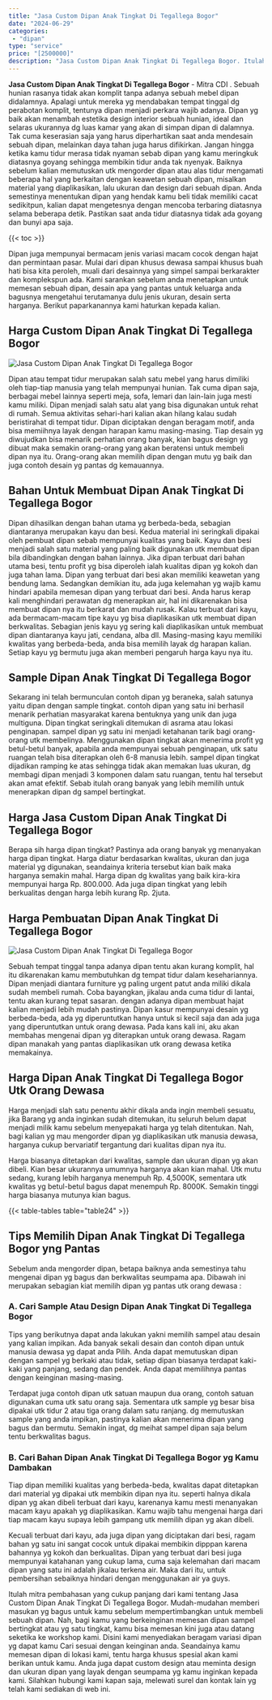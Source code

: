 ```yaml
---
title: "Jasa Custom Dipan Anak Tingkat Di Tegallega Bogor"
date: "2024-06-29"
categories:
 - "dipan"
type: "service"
price: "[2500000]"
description: "Jasa Custom Dipan Anak Tingkat Di Tegallega Bogor. Itulah mitra pembahasan yang cukup panjang dari kami tentang Jasa Custom Dipan Anak Tingkat Di Tegallega B..."
---
```


**Jasa Custom Dipan Anak Tingkat Di Tegallega Bogor** - Mitra CDI . Sebuah hunian rasanya tidak akan komplit tanpa adanya sebuah mebel dipan didalamnya. Apalagi untuk mereka yg mendabakan tempat tinggal dg perabotan komplit, tentunya dipan menjadi perkara wajib adanya. Dipan yg baik akan menambah estetika design interior sebuah hunian, ideal dan selaras ukurannya dg luas kamar yang akan di simpan dipan di dalamnya. Tak cuma keserasian saja yang harus diperhartikan saat anda mendesain sebuah dipan, melainkan daya tahan juga harus difikirkan. Jangan hingga ketika kamu tidur merasa tidak nyaman sebab dipan yang kamu meringkuk diatasnya goyang sehingga membikin tidur anda tak nyenyak. Baiknya sebelum kalian memutuskan utk mengorder dipan atau alas tidur mengamati beberapa hal yang berkaitan dengan keawetan sebuah dipan, misalkan material yang diaplikasikan, lalu ukuran dan design dari sebuah dipan. Anda semestinya menentukan dipan yang hendak kamu beli tidak memiliki cacat sedikitpun, kalian dapat mengetesnya dengan mencoba terbaring diatasnya selama beberapa detik. Pastikan saat anda tidur diatasnya tidak ada goyang dan bunyi apa saja.

{{< toc >}}

Dipan juga mempunyai bermacam jenis variasi macam cocok dengan hajat dan permintaan pasar. Mulai dari dipan khusus dewasa sampai khusus buah hati bisa kita peroleh, muali dari desainnya yang simpel sampai berkarakter dan komplekspun ada. Kami sarankan sebelum anda menetapkan untuk memesan sebuah dipan, desain apa yang pantas untuk keluarga anda bagusnya mengetahui terutamanya dulu jenis ukuran, desain serta harganya. Berikut paparkanannya kami haturkan kepada kalian.

## Harga Custom Dipan Anak Tingkat Di Tegallega Bogor

![Jasa Custom Dipan Anak Tingkat Di Tegallega Bogor](/images/mebel/dipan-anak-020.jpg)

Dipan atau tempat tidur merupakan salah satu mebel yang harus dimiliki oleh tiap-tiap manusia yang telah mempunyai hunian. Tak cuma dipan saja, berbagai mebel lainnya seperti meja, sofa, lemari dan lain-lain juga mesti kamu miliki. Dipan menjadi salah satu alat yang bisa digunakan untuk rehat di rumah. Semua aktivitas sehari-hari kalian akan hilang kalau sudah beristirahat di tempat tidur. Dipan diciptakan dengan beragam motif, anda bisa memiihnya layak dengan harapan kamu masing-masing. Tiap desain yg diwujudkan bisa menarik perhatian orang banyak, kian bagus design yg dibuat maka semakin orang-orang yang akan beratensi untuk membeli dipan nya itu. Orang-orang akan memilih dipan dengan mutu yg baik dan juga contoh desain yg pantas dg kemauannya.

## Bahan Untuk Membuat Dipan Anak Tingkat Di Tegallega Bogor

Dipan dihasilkan dengan bahan utama yg berbeda-beda, sebagian diantaranya merupakan kayu dan besi. Kedua material ini seringkali dipakai oleh pembuat dipan sebab mempunyai kualitas yang baik. Kayu dan besi menjadi salah satu material yang paling baik digunakan utk membuat dipan bila dibandingkan dengan bahan lainnya. Jika dipan terbuat dari bahan utama besi, tentu profit yg bisa diperoleh ialah kualitas dipan yg kokoh dan juga tahan lama. Dipan yang terbuat dari besi akan memiliki keawetan yang bendung lama. Sedangkan demikian itu, ada juga kelemahan yg wajib kamu hindari apabila memesan dipan yang terbuat dari besi. Anda harus kerap kali menghindari perawatan dg menerapkan air, hal ini dikarenakan bisa membuat dipan nya itu berkarat dan mudah rusak. Kalau terbuat dari kayu, ada bermacam-macam tipe kayu yg bisa diaplikasikan utk membuat dipan berkwalitas. Sebagian jenis kayu yg sering kali diaplikasikan untuk membuat dipan diantaranya kayu jati, cendana, alba dll. Masing-masing kayu memiliki kwalitas yang berbeda-beda, anda bisa memilih layak dg harapan kalian. Setiap kayu yg bermutu juga akan memberi pengaruh harga kayu nya itu.

## Sample Dipan Anak Tingkat Di Tegallega Bogor

Sekarang ini telah bermunculan contoh dipan yg beraneka, salah satunya yaitu dipan dengan sample tingkat. contoh dipan yang satu ini berhasil menarik perhatian masyarakat karena bentuknya yang unik dan juga multiguna. Dipan tingkat seringkali ditemukan di asrama atau lokasi penginapan. sampel dipan yg satu ini menjadi ketahanan tarik bagi orang-orang utk membelinya. Menggunakan dipan tingkat akan menerima profit yg betul-betul banyak, apabila anda mempunyai sebuah penginapan, utk satu ruangan telah bisa diterapkan oleh 6-8 manusia lebih. sampel dipan tingkat dijadikan ramping ke atas sehingga tidak akan memakan luas ukuran, dg membagi dipan menjadi 3 komponen dalam satu ruangan, tentu hal tersebut akan amat efektif. Sebab itulah orang banyak yang lebih memilih untuk menerapkan dipan dg sampel bertingkat.

## Harga Jasa Custom Dipan Anak Tingkat Di Tegallega Bogor

Berapa sih harga dipan tingkat? Pastinya ada orang banyak yg menanyakan harga dipan tingkat. Harga diatur berdasarkan kwalitas, ukuran dan juga material yg digunakan, seandainya kriteria tersebut kian baik maka harganya semakin mahal. Harga dipan dg kwalitas yang baik kira-kira mempunyai harga Rp. 800.000. Ada juga dipan tingkat yang lebih berkualitas dengan harga lebih kurang Rp. 2juta.

## Harga Pembuatan Dipan Anak Tingkat Di Tegallega Bogor

![Jasa Custom Dipan Anak Tingkat Di Tegallega Bogor](/images/mebel/dipan-dewasa-006.jpg)

Sebuah tempat tinggal tanpa adanya dipan tentu akan kurang komplit, hal itu dikarenakan kamu membutuhkan dg tempat tidur dalam kesehariannya. Dipan menjadi diantara furniture yg paling urgent patut anda miliki dikala sudah membeli rumah. Coba bayangkan, jikalau anda cuma tidur di lantai, tentu akan kurang tepat sasaran. dengan adanya dipan membuat hajat kalian menjadi lebih mudah pastinya. Dipan kasur mempunyai desain yg berbeda-beda, ada yg diperuntutkan hanya untuk si kecil saja dan ada juga yang diperuntutkan untuk orang dewasa. Pada kans kali ini, aku akan membahas mengenai dipan yg diterapkan untuk orang dewasa. Ragam dipan manakah yang pantas diaplikasikan utk orang dewasa ketika memakainya.

## Harga Dipan Anak Tingkat Di Tegallega Bogor Utk Orang Dewasa

Harga menjadi slah satu penentu akhir dikala anda ingin membeli sesuatu, jika Barang yg anda inginkan sudah ditemukan, itu seluruh belum dapat menjadi milik kamu sebelum menyepakati harga yg telah ditentukan. Nah, bagi kalian yg mau mengorder dipan yg diaplikasikan utk manusia dewasa, harganya cukup bervariatif tergantung dari kualitas dipan nya itu.

Harga biasanya ditetapkan dari kwalitas, sample dan ukuran dipan yg akan dibeli. Kian besar ukurannya umumnya harganya akan kian mahal. Utk mutu sedang, kurang lebih harganya menempuh Rp. 4,5000K, sementara utk kwalitas yg betul-betul bagus dapat menempuh Rp. 8000K. Semakin tinggi harga biasanya mutunya kian bagus.

{{< table-tables table="table24" >}}

## Tips Memilih Dipan Anak Tingkat Di Tegallega Bogor yng Pantas

Sebelum anda mengorder dipan, betapa baiknya anda semestinya tahu mengenai dipan yg bagus dan berkwalitas seumpama apa. Dibawah ini merupakan sebagian kiat memilih dipan yg pantas utk orang dewasa :

### A. Cari Sample Atau Design Dipan Anak Tingkat Di Tegallega Bogor

Tips yang berikutnya dapat anda lakukan yakni memilih sampel atau desain yang kalian impikan. Ada banyak sekali desain dan contoh dipan untuk manusia dewasa yg dapat anda Pilih. Anda dapat memutuskan dipan dengan sampel yg berkaki atau tidak, setiap dipan biasanya terdapat kaki-kaki yang panjang, sedang dan pendek. Anda dapat memilihnya pantas dengan keinginan masing-masing.

Terdapat juga contoh dipan utk satuan maupun dua orang, contoh satuan digunakan cuma utk satu orang saja. Sementara utk sample yg besar bisa dipakai utk tidur 2 atau tiga orang dalam satu ranjang. dg memutuskan sample yang anda impikan, pastinya kalian akan menerima dipan yang bagus dan bermutu. Semakin ingat, dg meihat sampel dipan saja belum tentu berkwalitas bagus.

### B. Cari Bahan Dipan Anak Tingkat Di Tegallega Bogor yg Kamu Dambakan

Tiap dipan memiliki kualitas yang berbeda-beda, kwalitas dapat ditetapkan dari material yg dipakai utk membikin dipan nya itu. seperti halnya dikala dipan yg akan dibeli terbuat dari kayu, karenanya kamu mesti menanyakan macam kayu apakah yg diaplikasikan. Kamu wajib tahu mengenai harga dari tiap macam kayu supaya lebih gampang utk memilih dipan yg akan dibeli.

Kecuali terbuat dari kayu, ada juga dipan yang diciptakan dari besi, ragam bahan yg satu ini sangat cocok untuk dipakai membikin dipppan karena bahannya yg kokoh dan berkualitas. Dipan yang terbuat dari besi juga mempunyai katahanan yang cukup lama, cuma saja kelemahan dari macam dipan yang satu ini adalah jikalau terkena air. Maka dari itu, untuk pembersihan sebaiknya hindari dengan menggunakan air ya guys.

Itulah mitra pembahasan yang cukup panjang dari kami tentang Jasa Custom Dipan Anak Tingkat Di Tegallega Bogor. Mudah-mudahan memberi masukan yg bagus untuk kamu sebelum mempertimbangkan untuk membeli sebuah dipan. Nah, bagi kamu yang berkeinginan memesan dipan sampel bertingkat atau yg satu tingkat, kamu bisa memesan kini juga atau datang seketika ke workshop kami. Disini kami menyediakan beragam variasi dipan yg dapat kamu Cari sesuai dengan keinginan anda. Seandainya kamu memesan dipan di lokasi kami, tentu harga khusus spesial akan kami berikan untuk kamu. Anda juga dapat custom design atau meminta design dan ukuran dipan yang layak dengan seumpama yg kamu inginkan kepada kami. Silahkan hubungi kami kapan saja, melewati surel dan kontak lain yg telah kami sediakan di web ini.

